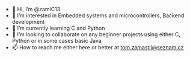 - 👋 Hi, I’m @zamiC13
- 👀 I’m interested in Embedded systems and microcontrollers, Backend development
- 🌱 I’m currently learning C and Python
- 💞️ I’m looking to collaborate on any beginner projects using either C, Python or in some cases basic Java
- 📫 How to reach me either here or better at tom.zamastil@seznam.cz

<!---
zamiC13/zamiC13 is a ✨ special ✨ repository because its `README.md` (this file) appears on your GitHub profile.
You can click the Preview link to take a look at your changes.
--->
